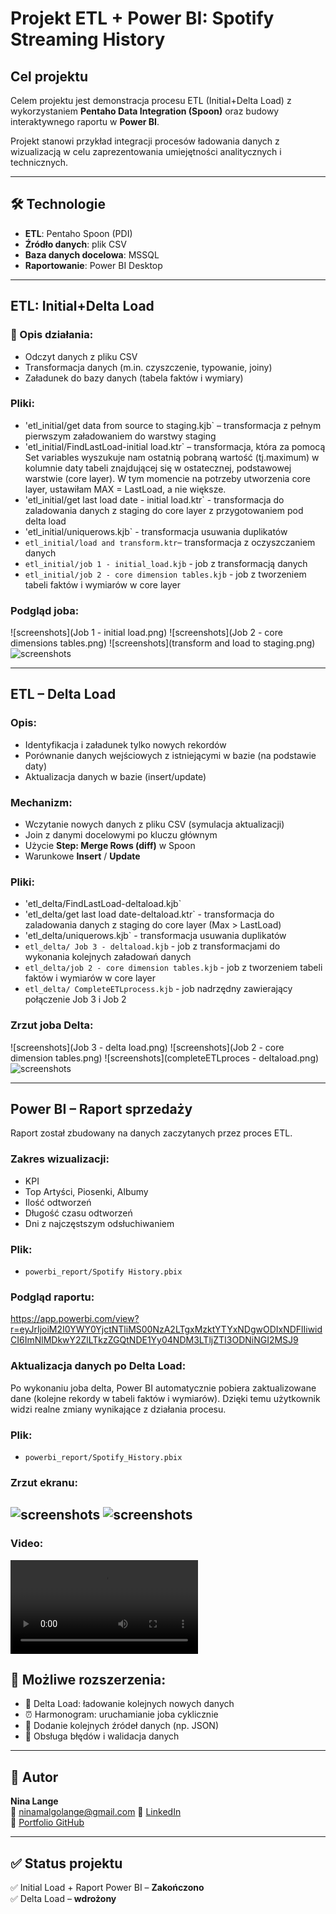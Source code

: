 # Projekt ETL + Power BI: Spotify Streaming History

##  Cel projektu
Celem projektu jest demonstracja procesu ETL (Initial+Delta Load) z wykorzystaniem **Pentaho Data Integration (Spoon)** oraz budowy interaktywnego raportu w **Power BI**.

Projekt stanowi przykład integracji procesów ładowania danych z wizualizacją w celu zaprezentowania umiejętności analitycznych i technicznych.

---

## 🛠️ Technologie
- **ETL**: Pentaho Spoon (PDI)
- **Źródło danych**: plik CSV
- **Baza danych docelowa**: MSSQL
- **Raportowanie**: Power BI Desktop

---

## ETL: Initial+Delta Load

### 📌 Opis działania:
- Odczyt danych z pliku CSV 
- Transformacja danych (m.in. czyszczenie, typowanie, joiny)
- Załadunek do bazy danych (tabela faktów i wymiary)

### Pliki:
- 'etl_initial/get data from source to staging.kjb` – transformacja z pełnym pierwszym załadowaniem do warstwy staging
- 'etl_initial/FindLastLoad-initial load.ktr` – transformacja, która za pomocą Set variables wyszukuje nam ostatnią pobraną wartość (tj.maximum) w kolumnie daty tabeli znajdującej się w ostatecznej, podstawowej warstwie (core layer). W tym momencie na potrzeby utworzenia core layer, ustawiłam MAX = LastLoad, a nie większe.
- 'etl_initial/get last load date - initial load.ktr` - transformacja do zaladowania danych z staging do core layer z przygotowaniem pod delta load
-  'etl_initial/uniquerows.kjb` - transformacja usuwania duplikatów
- `etl_initial/load and transform.ktr`– transformacja z oczyszczaniem danych 
- `etl_initial/job 1 - initial_load.kjb` - job z transformacją danych
- `etl_initial/job 2 - core dimension tables.kjb` - job z tworzeniem tabeli faktów i wymiarów w core layer


### Podgląd joba:
![screenshots](Job 1 - initial load.png)
![screenshots](Job 2 - core dimensions tables.png)
![screenshots](transform and load to staging.png)
![screenshots](initial_load_SQL.png)

---

## ETL – Delta Load

### Opis:
- Identyfikacja i załadunek tylko nowych rekordów
- Porównanie danych wejściowych z istniejącymi w bazie (na podstawie daty)
- Aktualizacja danych w bazie (insert/update)

### Mechanizm:
- Wczytanie nowych danych z pliku CSV (symulacja aktualizacji)
- Join z danymi docelowymi po kluczu głównym
- Użycie **Step: Merge Rows (diff)**  w Spoon
- Warunkowe **Insert** / **Update**

### Pliki:
- 'etl_delta/FindLastLoad-deltaload.kjb`
- 'etl_delta/get last load date-deltaload.ktr` - transformacja do zaladowania danych z staging do core layer (Max > LastLoad)
- 'etl_delta/uniquerows.kjb` - transformacja usuwania duplikatów
- `etl_delta/ Job 3 - deltaload.kjb` - job z transformacjami do wykonania kolejnych załadowań danych
- `etl_delta/job 2 - core dimension tables.kjb` - job z tworzeniem tabeli faktów i wymiarów w core layer
- `etl_delta/ CompleteETLprocess.kjb` - job nadrzędny zawierający połączenie Job 3 i Job 2

### Zrzut joba Delta:
![screenshots](Job 3 - delta load.png)
![screenshots](Job 2 - core dimension tables.png)
![screenshots](completeETLproces - deltaload.png)
![screenshots](delta_load_SQL.png)

---

## Power BI – Raport sprzedaży

Raport został zbudowany na danych zaczytanych przez proces ETL.

### Zakres wizualizacji:
- KPI
- Top Artyści, Piosenki, Albumy
- Ilość odtworzeń
- Długość czasu odtworzeń
- Dni z najczęstszym odsłuchiwaniem


### Plik:
- `powerbi_report/Spotify History.pbix`

### Podgląd raportu:
https://app.powerbi.com/view?r=eyJrIjoiM2I0YWY0YjctNTliMS00NzA2LTgxMzktYTYxNDgwODIxNDFlIiwidCI6ImNlMDkwY2ZlLTkzZGQtNDE1Yy04NDM3LTljZTI3ODNiNGI2MSJ9

### Aktualizacja danych po Delta Load:
Po wykonaniu joba delta, Power BI automatycznie pobiera zaktualizowane dane (kolejne rekordy w tabeli faktów i wymiarów). Dzięki temu użytkownik widzi realne zmiany wynikające z działania procesu.

### Plik:
- `powerbi_report/Spotify_History.pbix`

### Zrzut ekranu:
![screenshots](initial_load_powerbi.png)
![screenshots](delta_load_powerbi.png)
---

### Video:
![video](DeltaLoad&RefreshPowerBi.mp4)

## 🧪 Możliwe rozszerzenia:
- 🔄 Delta Load: ładowanie kolejnych nowych danych
- ⏰ Harmonogram: uruchamianie joba cyklicznie
- 🧩 Dodanie kolejnych źródeł danych (np. JSON)
- 🛑 Obsługa błędów i walidacja danych

---

## 👤 Autor
**Nina Lange**  
📧 ninamalgolange@gmail.com
🔗 [LinkedIn](https://www.linkedin.com/in/ninalange-/)  
📁 [Portfolio GitHub](https://github.com/NinaMalgo)

---

## ✅ Status projektu
✅ Initial Load + Raport Power BI – **Zakończono**  
✅ Delta Load – **wdrożony**  

